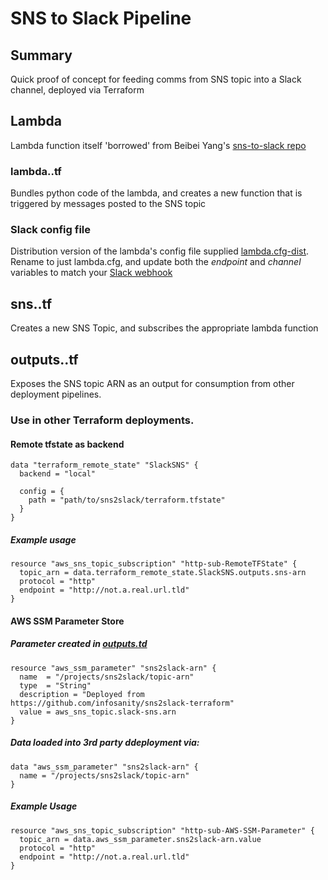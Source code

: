 # SNS to Slack Pipeline
## Summary
Quick proof of concept for feeding comms from SNS topic into a Slack channel, deployed via Terraform

## Lambda
Lambda function itself 'borrowed' from Beibei Yang's [sns-to-slack repo](https://github.com/beibeiyang/sns-to-slack)

### lambda..tf
Bundles python code of the lambda, and creates a new function that is triggered by messages posted to the SNS topic

### Slack config file
Distribution version of the lambda's config file supplied [lambda.cfg-dist](lambda/slack_handler/lambda.cfg-dist). Rename to just lambda.cfg, and update both the _endpoint_ and _channel_ variables to match your [Slack webhook](https://api.slack.com/messaging/webhooks)

## sns..tf
Creates a new SNS Topic, and subscribes the appropriate lambda function

## outputs..tf
Exposes the SNS topic ARN as an output for consumption from other deployment pipelines.

### Use in other Terraform deployments.
#### Remote tfstate as backend
```hcl
data "terraform_remote_state" "SlackSNS" {
  backend = "local"

  config = {
    path = "path/to/sns2slack/terraform.tfstate"
  }
}
```
##### Example usage
```hcl
resource "aws_sns_topic_subscription" "http-sub-RemoteTFState" {
  topic_arn = data.terraform_remote_state.SlackSNS.outputs.sns-arn
  protocol = "http"
  endpoint = "http://not.a.real.url.tld"
}
```

#### AWS SSM Parameter Store
##### Parameter created in [outputs.td](outputs.tf)
```hcl 
resource "aws_ssm_parameter" "sns2slack-arn" {
  name  = "/projects/sns2slack/topic-arn"
  type  = "String"
  description = "Deployed from https://github.com/infosanity/sns2slack-terraform"
  value = aws_sns_topic.slack-sns.arn
}
```

##### Data loaded into 3rd party ddeployment via:
```hcl
data "aws_ssm_parameter" "sns2slack-arn" {
  name = "/projects/sns2slack/topic-arn"
}
```

##### Example Usage
```hcl
resource "aws_sns_topic_subscription" "http-sub-AWS-SSM-Parameter" {
  topic_arn = data.aws_ssm_parameter.sns2slack-arn.value
  protocol = "http"
  endpoint = "http://not.a.real.url.tld"
}
```
